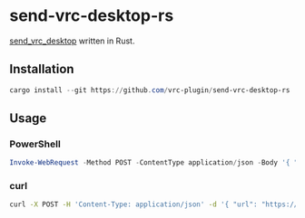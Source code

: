 # send-vrc-desktop-rs

[send_vrc_desktop](https://github.com/bootjp/send_vrc_desktop) written in Rust.

## Installation

```ps1
cargo install --git https://github.com/vrc-plugin/send-vrc-desktop-rs
```

## Usage

### PowerShell

```ps1
Invoke-WebRequest -Method POST -ContentType application/json -Body '{ "url": "https://www.youtube.com/watch?v=c-ZWPYJYiAg"}' http://localhost:11400/url
```

### curl

```sh
curl -X POST -H 'Content-Type: application/json' -d '{ "url": "https://www.youtube.com/watch?v=c-ZWPYJYiAg" }' http://localhost:11400/url
```
